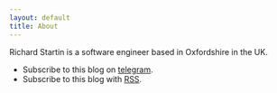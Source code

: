 ```yaml
---	
layout: default	
title: About	
---	
```


Richard Startin is a software engineer based in Oxfordshire in the UK.

* Subscribe to this blog on [telegram](https://t.me/s/richardstartinsblog).
* Subscribe to this blog with [RSS](https://richardstartin.github.io/feed.xml).

